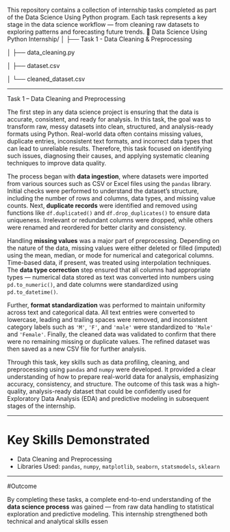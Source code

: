 This repository contains a collection of internship tasks completed as part of the Data Science Using Python program. Each task represents a key stage in the data science workflow — from cleaning raw datasets to exploring patterns and forecasting future trends.
📁 Data Science Using Python Internship/
│
├── Task 1 - Data Cleaning & Preprocessing

│   ├── data_cleaning.py

│   ├── dataset.csv

│   └── cleaned_dataset.csv

---

Task 1 – Data Cleaning and Preprocessing

The first step in any data science project is ensuring that the data is accurate, consistent, and ready for analysis. In this task, the goal was to transform raw, messy datasets into clean, structured, and analysis-ready formats using Python. Real-world data often contains missing values, duplicate entries, inconsistent text formats, and incorrect data types that can lead to unreliable results. Therefore, this task focused on identifying such issues, diagnosing their causes, and applying systematic cleaning techniques to improve data quality.

The process began with **data ingestion**, where datasets were imported from various sources such as CSV or Excel files using the `pandas` library. Initial checks were performed to understand the dataset’s structure, including the number of rows and columns, data types, and missing value counts. Next, **duplicate records** were identified and removed using functions like `df.duplicated()` and `df.drop_duplicates()` to ensure data uniqueness. Irrelevant or redundant columns were dropped, while others were renamed and reordered for better clarity and consistency.

Handling **missing values** was a major part of preprocessing. Depending on the nature of the data, missing values were either deleted or filled (imputed) using the mean, median, or mode for numerical and categorical columns. Time-based data, if present, was treated using interpolation techniques. The **data type correction** step ensured that all columns had appropriate types — numerical data stored as text was converted into numbers using `pd.to_numeric()`, and date columns were standardized using `pd.to_datetime()`.

Further, **format standardization** was performed to maintain uniformity across text and categorical data. All text entries were converted to lowercase, leading and trailing spaces were removed, and inconsistent category labels such as `'M'`, `'F'`, and `'male'` were standardized to `'Male'` and `'Female'`. Finally, the cleaned data was validated to confirm that there were no remaining missing or duplicate values. The refined dataset was then saved as a new CSV file for further analysis.

Through this task, key skills such as data profiling, cleaning, and preprocessing using `pandas` and `numpy` were developed. It provided a clear understanding of how to prepare real-world data for analysis, emphasizing accuracy, consistency, and structure. The outcome of this task was a high-quality, analysis-ready dataset that could be confidently used for Exploratory Data Analysis (EDA) and predictive modeling in subsequent stages of the internship.

---

# Key Skills Demonstrated

* Data Cleaning and Preprocessing
* Libraries Used: `pandas`, `numpy`, `matplotlib`, `seaborn`, `statsmodels`, `sklearn`

---

#Outcome

By completing these tasks, a complete end-to-end understanding of the **data science process** was gained — from raw data handling to statistical exploration and predictive modeling.
This internship strengthened both technical and analytical skills essen

